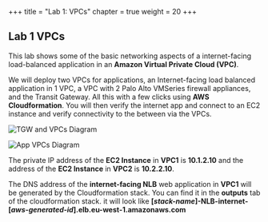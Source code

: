 +++
title = "Lab 1: VPCs"
chapter = true
weight = 20
+++

## Lab 1 VPCs

This lab shows some of the basic networking aspects of a internet-facing load-balanced application in an **Amazon Virtual Private Cloud (VPC)**.

We will  deploy two VPCs for applications, an Internet-facing load balanced application in 1 VPC, a VPC with 2 Palo Alto VMSeries firewall appliances, and the Transit Gateway. All this with a few clicks using **AWS Cloudformation**. You will then verify the internet app and connect to an EC2 instance and verify connectivity to the between via the VPCs.

![TGW and VPCs Diagram](/images/gwlb-tgwfw-start.png)

![App VPCs Diagram](/images/gwlb-appvpcs.png)

The private IP address of the **EC2 Instance** in **VPC1** is **10.1.2.10** and the address of the **EC2 Instance** in **VPC2** is **10.2.2.10**.


The DNS address of the **internet-facing NLB** web application in **VPC1** will be generated by the Cloudformation stack. You can find it in the **outputs** tab of the cloudformation stack. it will look like **[*stack-name*]-NLB-internet-[*aws-generated-id*].elb.eu-west-1.amazonaws.com**